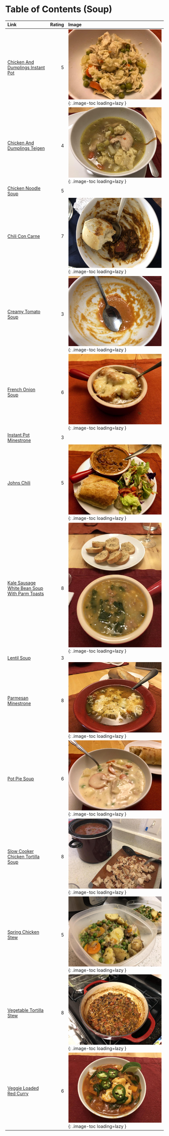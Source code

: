 # Table of Contents (Soup)

| Link                                                                                                |   Rating | Image                                                                                                                                   |
|:----------------------------------------------------------------------------------------------------|---------:|:----------------------------------------------------------------------------------------------------------------------------------------|
| [Chicken And Dumplings Instant Pot](./chicken_and_dumplings_instant_pot.md)                         |        5 | ![chicken_and_dumplings_instant_pot.jpeg](./chicken_and_dumplings_instant_pot.jpeg){: .image-toc loading=lazy }                         |
| [Chicken And Dumplings Teigen](./chicken_and_dumplings_teigen.md)                                   |        4 | ![chicken_and_dumplings_teigen.jpeg](./chicken_and_dumplings_teigen.jpeg){: .image-toc loading=lazy }                                   |
| [Chicken Noodle Soup](./chicken_noodle_soup.md)                                                     |        5 | <!-- TODO: Capture image -->                                                                                                            |
| [Chili Con Carne](./chili_con_carne.md)                                                             |        7 | ![chili_con_carne.jpeg](./chili_con_carne.jpeg){: .image-toc loading=lazy }                                                             |
| [Creamy Tomato Soup](./creamy_tomato_soup.md)                                                       |        3 | ![creamy_tomato_soup.jpeg](./creamy_tomato_soup.jpeg){: .image-toc loading=lazy }                                                       |
| [French Onion Soup](./french_onion_soup.md)                                                         |        6 | ![french_onion_soup.jpeg](./french_onion_soup.jpeg){: .image-toc loading=lazy }                                                         |
| [Instant Pot Minestrone](./instant_pot_minestrone.md)                                               |        3 | <!-- TODO: Capture image -->                                                                                                            |
| [Johns Chili](./johns_chili.md)                                                                     |        5 | ![johns_chili.jpeg](./johns_chili.jpeg){: .image-toc loading=lazy }                                                                     |
| [Kale Sausage White Bean Soup With Parm Toasts](./kale_sausage_white_bean_soup_with_parm_toasts.md) |        8 | ![kale_sausage_white_bean_soup_with_parm_toasts.jpeg](./kale_sausage_white_bean_soup_with_parm_toasts.jpeg){: .image-toc loading=lazy } |
| [Lentil Soup](./lentil_soup.md)                                                                     |        3 | <!-- TODO: Capture image -->                                                                                                            |
| [Parmesan Minestrone](./parmesan_minestrone.md)                                                     |        8 | ![parmesan_minestrone.jpeg](./parmesan_minestrone.jpeg){: .image-toc loading=lazy }                                                     |
| [Pot Pie Soup](./pot_pie_soup.md)                                                                   |        6 | ![pot_pie_soup.jpeg](./pot_pie_soup.jpeg){: .image-toc loading=lazy }                                                                   |
| [Slow Cooker Chicken Tortilla Soup](./slow_cooker_chicken_tortilla_soup.md)                         |        8 | ![slow_cooker_chicken_tortilla_soup.jpg](./slow_cooker_chicken_tortilla_soup.jpg){: .image-toc loading=lazy }                           |
| [Spring Chicken Stew](./spring_chicken_stew.md)                                                     |        5 | ![spring_chicken_stew.jpeg](./spring_chicken_stew.jpeg){: .image-toc loading=lazy }                                                     |
| [Vegetable Tortilla Stew](./vegetable_tortilla_stew.md)                                             |        8 | ![vegetable_tortilla_stew.jpg](./vegetable_tortilla_stew.jpg){: .image-toc loading=lazy }                                               |
| [Veggie Loaded Red Curry](./veggie_loaded_red_curry.md)                                             |        6 | ![veggie_loaded_red_curry.jpeg](./veggie_loaded_red_curry.jpeg){: .image-toc loading=lazy }                                             |
